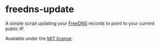 freedns-update
==============

A simple script updating your [FreeDNS](https://freedns.afraid.org/) records to point to your current public IP.

Available under the [MIT license](LICENSE).
